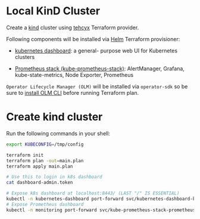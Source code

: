 # Local KinD Cluster 

Create a [kind](https://kind.sigs.k8s.io/) cluster using 
[tehcyx](https://github.com/tehcyx/terraform-provider-kind)
Terraform provider.

Following components will be installed via [Helm](https://registry.terraform.io/providers/hashicorp/helm/latest)
Terraform provisioner:

- [kubernetes dashboard](https://github.com/kubernetes/dashboard): a general-
purpose web UI for Kubernetes clusters

- [Prometheus stack (kube-prometheus-stack)](https://github.com/prometheus-community/helm-charts/tree/main/charts/kube-prometheus-stack): 
AlertManager, Grafana, kube-state-metrics, Node Exporter, Prometheus

`Operator Lifecycle Manager (OLM)` will be installed via `operator-sdk` so be 
sure to [install OLM CLI](https://sdk.operatorframework.io/docs/installation/) 
before running Terraform plan.

# Create kind cluster

Run the following commands in your shell:

```bash
export KUBECONFIG=/tmp/config

terraform init
terraform plan -out=main.plan
terraform apply main.plan

# Use this to login in k8s dashboard
cat dashboard-admin.token

# Expose k8s dashboard at localhost:8443/ (LAST "/" IS ESSENTIAL)
kubectl -n kubernetes-dashboard port-forward svc/kubernetes-dashboard-kong-proxy 8443:443
# Expose Prometheus dashboard
kubectl -n monitoring port-forward svc/kube-prometheus-stack-prometheus 9090
```